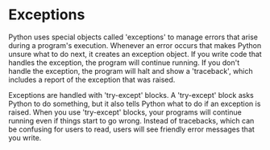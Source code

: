# Exceptions

Python uses special objects called 'exceptions' to manage errors that arise during a program's execution. Whenever an error occurs that makes Python unsure what to do next, it creates an exception object. If you write code that handles the exception, the program will continue running. If you don't handle the exception, the program will halt and show a 'traceback', which includes a report of the exception that was raised.

Exceptions are handled with 'try-except' blocks. A 'try-except' block asks Python to do something, but it also tells Python what to do if an exception is raised. When you use 'try-except' blocks, your programs will continue running even if things start to go wrong. Instead of tracebacks, which can be confusing for users to read, users will see friendly error messages that you write.